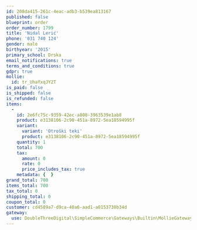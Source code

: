 ```yaml
---
id: 208da415-261c-4eac-adb3-b539ea813167
published: false
blueprint: order
order_number: 1799
title: 'Nidal Lerić'
phone: '031 740 124'
gender: male
birthyear: '2015'
primary_school: Drska
email_notifications: true
terms_and_conditions: true
gdpr: true
mollie:
  id: tr_UhaYxqJY2T
is_paid: false
is_shipped: false
is_refunded: false
items:
  -
    id: 2e6fc75c-9359-42ec-a808-3963539e1ab8
    product: e3138106-2c90-451a-8972-5ea18594995f
    variant:
      variant: 'Otroški teki'
      product: e3138106-2c90-451a-8972-5ea18594995f
    quantity: 1
    total: 700
    tax:
      amount: 0
      rate: 0
      price_includes_tax: true
    metadata: {  }
grand_total: 700
items_total: 700
tax_total: 0
shipping_total: 0
coupon_total: 0
customer: cd4589a7-d9ca-40a6-aad1-a0153738b34d
gateway:
  use: DoubleThreeDigital\SimpleCommerce\Gateways\Builtin\MollieGateway
---
```


